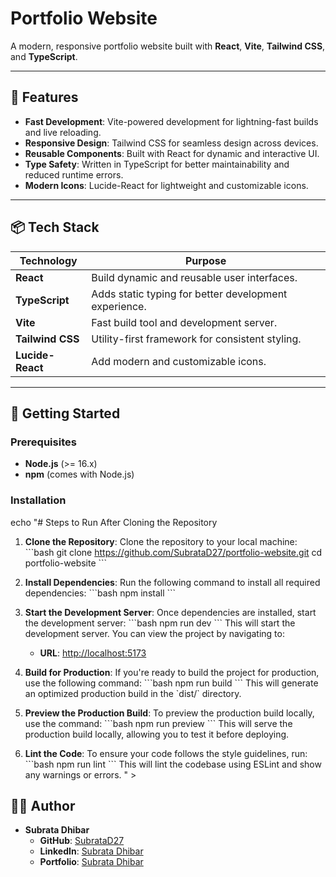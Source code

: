 # Portfolio Website

A modern, responsive portfolio website built with **React**, **Vite**, **Tailwind CSS**, and **TypeScript**.

---

## 🚀 Features
- **Fast Development**: Vite-powered development for lightning-fast builds and live reloading.
- **Responsive Design**: Tailwind CSS for seamless design across devices.
- **Reusable Components**: Built with React for dynamic and interactive UI.
- **Type Safety**: Written in TypeScript for better maintainability and reduced runtime errors.
- **Modern Icons**: Lucide-React for lightweight and customizable icons.

---

## 📦 Tech Stack

| Technology      | Purpose                                               |
|------------------|-------------------------------------------------------|
| **React**       | Build dynamic and reusable user interfaces.           |
| **TypeScript**  | Adds static typing for better development experience. |
| **Vite**        | Fast build tool and development server.               |
| **Tailwind CSS**| Utility-first framework for consistent styling.       |
| **Lucide-React**| Add modern and customizable icons.                    |

---

## 📖 Getting Started

### Prerequisites
- **Node.js** (>= 16.x)
- **npm** (comes with Node.js)

### Installation

echo "# Steps to Run After Cloning the Repository

1. **Clone the Repository**:
   Clone the repository to your local machine:
   \`\`\`bash
   git clone https://github.com/SubrataD27/portfolio-website.git
   cd portfolio-website
   \`\`\`

2. **Install Dependencies**:
   Run the following command to install all required dependencies:
   \`\`\`bash
   npm install
   \`\`\`

3. **Start the Development Server**:
   Once dependencies are installed, start the development server:
   \`\`\`bash
   npm run dev
   \`\`\`
   This will start the development server. You can view the project by navigating to:
   - **URL**: [http://localhost:5173](http://localhost:5173)

4. **Build for Production**:
   If you're ready to build the project for production, use the following command:
   \`\`\`bash
   npm run build
   \`\`\`
   This will generate an optimized production build in the \`dist/\` directory.

5. **Preview the Production Build**:
   To preview the production build locally, use the command:
   \`\`\`bash
   npm run preview
   \`\`\`
   This will serve the production build locally, allowing you to test it before deploying.

6. **Lint the Code**:
   To ensure your code follows the style guidelines, run:
   \`\`\`bash
   npm run lint
   \`\`\`
   This will lint the codebase using ESLint and show any warnings or errors.
" > 


   
## 👨‍💻 Author

- **Subrata Dhibar**
  - **GitHub**: [SubrataD27](https://github.com/SubrataD27)
  - **LinkedIn**: [Subrata Dhibar](https://www.linkedin.com/in/subrata-dhibar-3b1133263/)
  - **Portfolio**: [Subrata Dhibar](https://subrata-07.netlify.app/)
